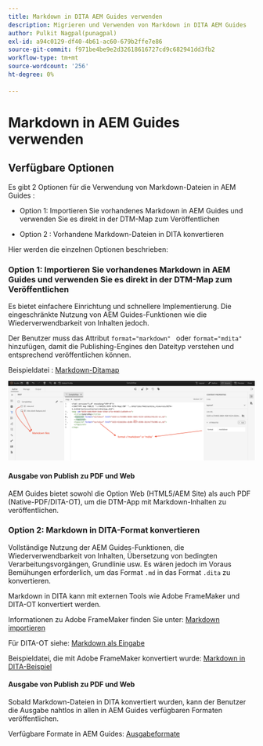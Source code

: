 ```yaml
---
title: Markdown in DITA AEM Guides verwenden
description: Migrieren und Verwenden von Markdown in DITA AEM Guides
author: Pulkit Nagpal(punagpal)
exl-id: a94c0129-df40-4b61-ac60-679b2ffe7e86
source-git-commit: f971be4be9e2d32618616727cd9c682941dd3fb2
workflow-type: tm+mt
source-wordcount: '256'
ht-degree: 0%

---
```


# Markdown in AEM Guides verwenden

## Verfügbare Optionen

Es gibt 2 Optionen für die Verwendung von Markdown-Dateien in AEM Guides :

- Option 1: Importieren Sie vorhandenes Markdown in AEM Guides und verwenden Sie es direkt in der DTM-Map zum Veröffentlichen

- Option 2 : Vorhandene Markdown-Dateien in DITA konvertieren

Hier werden die einzelnen Optionen beschrieben:

### Option 1: Importieren Sie vorhandenes Markdown in AEM Guides und verwenden Sie es direkt in der DTM-Map zum Veröffentlichen

Es bietet einfachere Einrichtung und schnellere Implementierung. Die eingeschränkte Nutzung von AEM Guides-Funktionen wie die Wiederverwendbarkeit von Inhalten jedoch.

Der Benutzer muss das Attribut `format="markdown" ` oder `format="mdita"` hinzufügen, damit die Publishing-Engines den Dateityp verstehen und entsprechend veröffentlichen können.

Beispieldatei : [Markdown-Ditamap](https://acrobat.adobe.com/id/urn:aaid:sc:AP:da31137e-be84-44fb-8974-d038eeff0283)

![Screenshot für Referenz](../../assets/authoring/markdown_map.png)


#### Ausgabe von Publish zu PDF und Web

AEM Guides bietet sowohl die Option Web (HTML5/AEM Site) als auch PDF (Native-PDF/DITA-OT), um die DTM-App mit Markdown-Inhalten zu veröffentlichen.

### Option 2: Markdown in DITA-Format konvertieren

Vollständige Nutzung der AEM Guides-Funktionen, die Wiederverwendbarkeit von Inhalten, Übersetzung von bedingten Verarbeitungsvorgängen, Grundlinie usw. Es wären jedoch im Voraus Bemühungen erforderlich, um das Format `.md` in das Format `.dita` zu konvertieren.

Markdown in DITA kann mit externen Tools wie Adobe FrameMaker und DITA-OT konvertiert werden.


Informationen zu Adobe FrameMaker finden Sie unter: [Markdown importieren](https://www.adobe.com/in/products/framemaker/features.html#import-markdown)

Für DITA-OT siehe: [Markdown als Eingabe](https://www.dita-ot.org/dev/topics/markdown-input.html)

Beispieldatei, die mit Adobe FrameMaker konvertiert wurde: [Markdown in DITA-Beispiel](https://acrobat.adobe.com/id/urn:aaid:sc:AP:874881f3-ba43-410c-abc6-2df899536d79)

#### Ausgabe von Publish zu PDF und Web

Sobald Markdown-Dateien in DITA konvertiert wurden, kann der Benutzer die Ausgabe nahtlos in allen in AEM Guides verfügbaren Formaten veröffentlichen.

Verfügbare Formate in AEM Guides: [Ausgabeformate](../../../../user-guide/generate-output-understand-presets.md)

